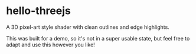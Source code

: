 # hello-threejs
A 3D pixel-art style shader with clean outlines and edge highlights.

This was built for a demo, so it's not in a super usable state, but feel free to adapt and use this however you like!
